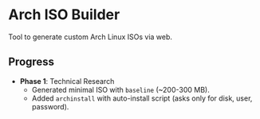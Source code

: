 # Arch ISO Builder
Tool to generate custom Arch Linux ISOs via web.

## Progress
- **Phase 1**: Technical Research
  - Generated minimal ISO with `baseline` (~200-300 MB).
  - Added `archinstall` with auto-install script (asks only for disk, user, password).
